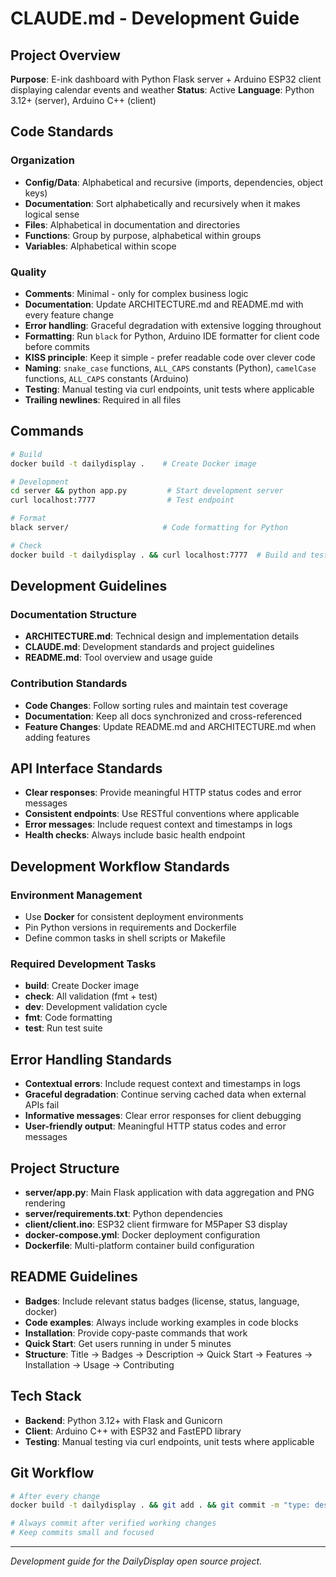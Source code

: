 # CLAUDE.md - Development Guide

## Project Overview
**Purpose**: E-ink dashboard with Python Flask server + Arduino ESP32 client displaying calendar events and weather
**Status**: Active
**Language**: Python 3.12+ (server), Arduino C++ (client)

## Code Standards

### Organization
- **Config/Data**: Alphabetical and recursive (imports, dependencies, object keys)
- **Documentation**: Sort alphabetically and recursively when it makes logical sense
- **Files**: Alphabetical in documentation and directories
- **Functions**: Group by purpose, alphabetical within groups
- **Variables**: Alphabetical within scope

### Quality
- **Comments**: Minimal - only for complex business logic
- **Documentation**: Update ARCHITECTURE.md and README.md with every feature change
- **Error handling**: Graceful degradation with extensive logging throughout
- **Formatting**: Run `black` for Python, Arduino IDE formatter for client code before commits
- **KISS principle**: Keep it simple - prefer readable code over clever code
- **Naming**: `snake_case` functions, `ALL_CAPS` constants (Python), `camelCase` functions, `ALL_CAPS` constants (Arduino)
- **Testing**: Manual testing via curl endpoints, unit tests where applicable
- **Trailing newlines**: Required in all files

## Commands
```bash
# Build
docker build -t dailydisplay .    # Create Docker image

# Development
cd server && python app.py         # Start development server
curl localhost:7777                # Test endpoint

# Format
black server/                     # Code formatting for Python

# Check
docker build -t dailydisplay . && curl localhost:7777  # Build and test
```

## Development Guidelines

### Documentation Structure
- **ARCHITECTURE.md**: Technical design and implementation details
- **CLAUDE.md**: Development standards and project guidelines
- **README.md**: Tool overview and usage guide

### Contribution Standards
- **Code Changes**: Follow sorting rules and maintain test coverage
- **Documentation**: Keep all docs synchronized and cross-referenced
- **Feature Changes**: Update README.md and ARCHITECTURE.md when adding features

## API Interface Standards
- **Clear responses**: Provide meaningful HTTP status codes and error messages
- **Consistent endpoints**: Use RESTful conventions where applicable
- **Error messages**: Include request context and timestamps in logs
- **Health checks**: Always include basic health endpoint

## Development Workflow Standards

### Environment Management
- Use **Docker** for consistent deployment environments
- Pin Python versions in requirements and Dockerfile
- Define common tasks in shell scripts or Makefile

### Required Development Tasks
- **build**: Create Docker image
- **check**: All validation (fmt + test)
- **dev**: Development validation cycle
- **fmt**: Code formatting
- **test**: Run test suite

## Error Handling Standards
- **Contextual errors**: Include request context and timestamps in logs
- **Graceful degradation**: Continue serving cached data when external APIs fail
- **Informative messages**: Clear error responses for client debugging
- **User-friendly output**: Meaningful HTTP status codes and error messages

## Project Structure
- **server/app.py**: Main Flask application with data aggregation and PNG rendering
- **server/requirements.txt**: Python dependencies
- **client/client.ino**: ESP32 client firmware for M5Paper S3 display
- **docker-compose.yml**: Docker deployment configuration
- **Dockerfile**: Multi-platform container build configuration

## README Guidelines
- **Badges**: Include relevant status badges (license, status, language, docker)
- **Code examples**: Always include working examples in code blocks
- **Installation**: Provide copy-paste commands that work
- **Quick Start**: Get users running in under 5 minutes
- **Structure**: Title → Badges → Description → Quick Start → Features → Installation → Usage → Contributing

## Tech Stack
- **Backend**: Python 3.12+ with Flask and Gunicorn
- **Client**: Arduino C++ with ESP32 and FastEPD library
- **Testing**: Manual testing via curl endpoints, unit tests where applicable

## Git Workflow
```bash
# After every change
docker build -t dailydisplay . && git add . && git commit -m "type: description"

# Always commit after verified working changes
# Keep commits small and focused
```

---

*Development guide for the DailyDisplay open source project.*
